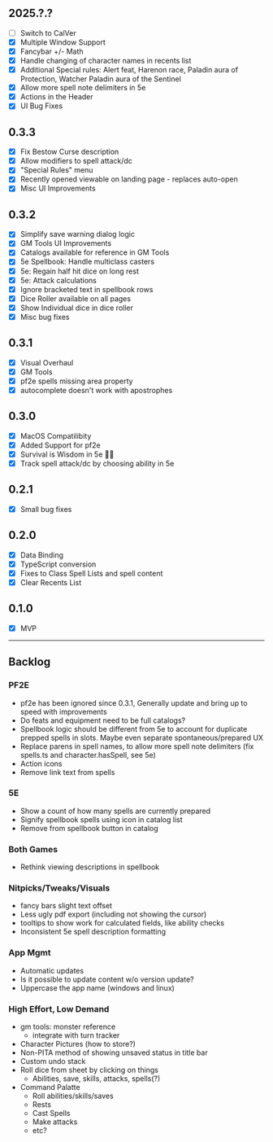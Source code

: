 ## 2025.?.?
- [ ] Switch to CalVer
- [X] Multiple Window Support
- [X] Fancybar +/- Math
- [X] Handle changing of character names in recents list
- [X] Additional Special rules: Alert feat, Harenon race, Paladin aura of Protection, Watcher Paladin aura of the Sentinel
- [X] Allow more spell note delimiters in 5e
- [X] Actions in the Header
- [X] UI Bug Fixes

## 0.3.3
- [X] Fix Bestow Curse description
- [X] Allow modifiers to spell attack/dc
- [X] "Special Rules" menu
- [X] Recently opened viewable on landing page - replaces auto-open
- [X] Misc UI Improvements

## 0.3.2
- [X] Simplify save warning dialog logic
- [X] GM Tools UI Improvements
- [X] Catalogs available for reference in GM Tools
- [X] 5e Spellbook: Handle multiclass casters
- [X] 5e: Regain half hit dice on long rest
- [X] 5e: Attack calculations
- [X] Ignore bracketed text in spellbook rows
- [X] Dice Roller available on all pages
- [X] Show Individual dice in dice roller
- [X] Misc bug fixes

## 0.3.1
- [X] Visual Overhaul
- [X] GM Tools
- [X] pf2e spells missing area property
- [X] autocomplete doesn't work with apostrophes

## 0.3.0
- [X] MacOS Compatilibity
- [X] Added Support for pf2e
- [X] Survival is Wisdom in 5e 🤦‍♂️
- [X] Track spell attack/dc by choosing ability in 5e

## 0.2.1
- [X] Small bug fixes

## 0.2.0
- [X] Data Binding
- [X] TypeScript conversion
- [X] Fixes to Class Spell Lists and spell content
- [X] Clear Recents List

## 0.1.0
- [X] MVP

---

## Backlog

### PF2E
- pf2e has been ignored since 0.3.1, Generally update and bring up to speed with improvements
- Do feats and equipment need to be full catalogs?
- Spellbook logic should be different from 5e to account for duplicate prepped spells in slots.  Maybe even separate spontaneous/prepared UX
- Replace parens in spell names, to allow more spell note delimiters (fix spells.ts and character.hasSpell, see 5e)
- Action icons 
- Remove link text from spells 

### 5E
- Show a count of how many spells are currently prepared
- Signify spellbook spells using icon in catalog list
- Remove from spellbook button in catalog

### Both Games
- Rethink viewing descriptions in spellbook

### Nitpicks/Tweaks/Visuals
- fancy bars slight text offset
- Less ugly pdf export (including not showing the cursor)
- tooltips to show work for calculated fields, like ability checks
- Inconsistent 5e spell description formatting

### App Mgmt
- Automatic updates
- Is it possible to update content w/o version update?
- Uppercase the app name (windows and linux)

### High Effort, Low Demand
- gm tools: monster reference
    - integrate with turn tracker
- Character Pictures (how to store?)
- Non-PITA method of showing unsaved status in title bar
- Custom undo stack
- Roll dice from sheet by clicking on things
    - Abilities, save, skills, attacks, spells(?)
- Command Palatte
    - Roll abilities/skills/saves
    - Rests
    - Cast Spells
    - Make attacks
    - etc?
